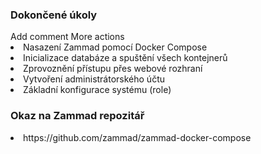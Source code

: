 <h3>Dokončené úkoly</h3>  
Add comment
More actions


<li>Nasazení Zammad pomocí Docker Compose</li>


<li>Inicializace databáze a spuštění všech kontejnerů</li>


<li>Zprovoznění přístupu přes webové rozhraní</li>  


<li>Vytvoření administrátorského účtu</li>  


<li>Základní konfigurace systému (role)</li>








<h3>Okaz na Zammad repozitář</h3>


<li>https://github.com/zammad/zammad-docker-compose</li>

